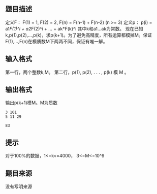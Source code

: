 


## 题目描述
定义F：
F(1) = 1,
F(2) = 2,
F(n) = F(n-1) + F(n-2) (n >= 3)
定义p：
p(i) = a1*F(1)^i + a2*F(2)^i + … + ak*F(k)^i
其中k和a1…ak为常数。
现在已知k,p(1),p(2),…,p(k)，求p(k+1)。为了避免高精度，所有运算都模掉M。保证F(1),…,F(n)在模质数M下两两不同，保证有唯一解。
## 输入格式
第一行，两个整数k,M。
第二行，p(1), p(2), . . . , p(k) 模 M 。
## 输出格式
输出p(k+1)模M。M为质数

```input1
3 101
5 11 29

```

```output1
83
```

## 提示
对于100%的数据，1<=k<=4000， 3<=M<=10^9
## 题目来源
没有写明来源


